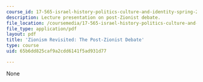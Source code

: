 ```yaml
---
course_id: 17-565-israel-history-politics-culture-and-identity-spring-2011
description: Lecture presentation on post-Zionist debate.
file_location: /coursemedia/17-565-israel-history-politics-culture-and-identity-spring-2011/65b6dd825caf9a2cdd6141f5ad931d77_MIT17_565S11_ses9_slides.pdf
file_type: application/pdf
layout: pdf
title: 'Zionism Revisited: The Post-Zionist Debate'
type: course
uid: 65b6dd825caf9a2cdd6141f5ad931d77

---
```

None